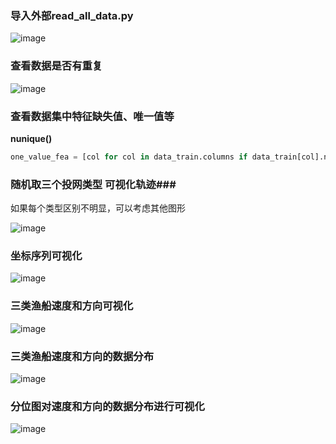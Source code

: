 ### 导入外部read_all_data.py ###

![image](https://user-images.githubusercontent.com/39177230/115046024-9a77da00-9f09-11eb-8bfe-cfc7dcb32636.png)

### 查看数据是否有重复 ###

![image](https://user-images.githubusercontent.com/39177230/115048902-af09a180-9f0c-11eb-8c8d-3c12b288e191.png)

### 查看数据集中特征缺失值、唯一值等

**nunique()**

```python
one_value_fea = [col for col in data_train.columns if data_train[col].nunique() <= 1]
```

### 随机取三个投网类型 可视化轨迹###

如果每个类型区别不明显，可以考虑其他图形

![image](https://user-images.githubusercontent.com/39177230/115049421-4969e500-9f0d-11eb-8dc7-85778a2b7967.png)


### 坐标序列可视化 ###

![image](https://user-images.githubusercontent.com/39177230/115049969-dca31a80-9f0d-11eb-8907-f8f124ec685e.png)


### 三类渔船速度和方向可视化 ###

![image](https://user-images.githubusercontent.com/39177230/115050114-00666080-9f0e-11eb-8659-1a9366ea869d.png)

### 三类渔船速度和方向的数据分布 ###

![image](https://user-images.githubusercontent.com/39177230/115050401-4c190a00-9f0e-11eb-87e7-690600b519cf.png)

### 分位图对速度和方向的数据分布进行可视化 ###

![image](https://user-images.githubusercontent.com/39177230/115050690-969a8680-9f0e-11eb-8af8-9ed2f0f4d5c3.png)


